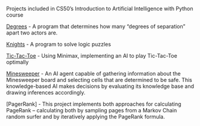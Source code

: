 Projects included in CS50’s Introduction to Artificial Intelligence with Python course


[Degrees](https://github.com/AdityaManojMenon/CS50-s-Intro-to-AI-with-Python/tree/main/Degrees) - A program that determines how many “degrees of separation” apart two actors are.

[Knights](https://github.com/AdityaManojMenon/CS50-s-Intro-to-AI-with-Python/tree/main/Knights) - A program to solve logic puzzles

[Tic-Tac-Toe](https://github.com/AdityaManojMenon/CS50-s-Intro-to-AI-with-Python/tree/main/Tic-Tac-Toe) - Using Minimax, implementing an AI to play Tic-Tac-Toe optimally

[Minesweeper](https://github.com/AdityaManojMenon/CS50-s-Intro-to-AI-with-Python/tree/main/Minesweeper) - An AI agent capable of gathering information about the Minesweeper board and selecting cells that are determined to be safe. This knowledge-based AI makes decisions by evaluating its knowledge base and drawing inferences accordingly.

[PagerRank] - This project implements both  approaches for calculating PageRank – calculating both by sampling pages from a Markov Chain random surfer and by iteratively applying the PageRank formula.
